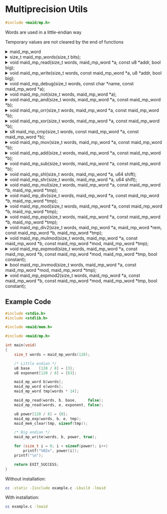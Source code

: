 <!---
 *  This file is part of libmaid
 *
 *  Libmaid is free software; you can redistribute it and/or
 *  modify it under the terms of the GNU Lesser General Public
 *  License as published by the Free Software Foundation; either
 *  version 2.1 of the License, or (at your option) any later version.
 *
 *  Libmaid is distributed in the hope that it will be useful,
 *  but WITHOUT ANY WARRANTY; without even the implied warranty of
 *  MERCHANTABILITY or FITNESS FOR A PARTICULAR PURPOSE.
 *  See the GNU Lesser General Public License for more details.
 *
 *  You should have received a copy of the GNU Lesser General Public
 *  License along with libmaid; if not, see <https://www.gnu.org/licenses/>.
--->

# Multiprecision Utils

```c
#include <maid/mp.h>
```

Words are used in a little-endian way

Temporary values are not cleared by the end of functions

<details>
<summary>maid_mp_word</summary>
Type that contains a word: u64 on systems with 128-bits integer support,
otherwise u32
</details>

<details>
<summary>size_t maid_mp_words(size_t bits);</summary>
Returns minimal amount of words for a quantity of bits

### Parameters
| name | description    |
|------|----------------|
| bits | Amount of bits |

### Return value
| case   | description     |
|--------|-----------------|
| Always | Amount of words |

</details>

<details>
<summary>void maid_mp_read(size_t words, maid_mp_word *a,
                           const u8 *addr, bool big);</summary>
Reads a biginteger from memory

### Parameters
| name  | description         |
|-------|---------------------|
| words | Amount of words     |
| a     | Destination         |
| addr  | Memory to read      |
| big   | Little/Big endian   |

</details>

<details>
<summary>void maid_mp_write(size_t words, const maid_mp_word *a,
                            u8 *addr, bool big);</summary>
Writes a biginteger to memory

### Parameters
| name  | description          |
|-------|----------------------|
| words | Amount of words      |
| a     | Source (NULL = 0)    |
| addr  | Memory to be written |
| big   | Little/Big endian    |

</details>

<details>
<summary>void maid_mp_debug(size_t words, const char *name,
                            const maid_mp_word *a);</summary>
Prints a biginteger

### Parameters
| name  | description                |
|-------|----------------------------|
| words | Amount of words            |
| name  | Name to print              |
| a     | Number to print (NULL = 0) |

</details>

<details>
<summary>void maid_mp_not(size_t words, maid_mp_word *a);</summary>
Binary NOTs a biginteger

### Parameters
| name  | description        |
|-------|--------------------|
| words | Amount of words    |
| a     | Destination        |

</details>

<details>
<summary>void maid_mp_and(size_t words, maid_mp_word *a,
                          const maid_mp_word *b);</summary>
Binary ANDs a biginteger to another

### Parameters
| name  | description        |
|-------|--------------------|
| words | Amount of words    |
| a     | Destination        |
| b     | Source (NULL = -1) |

</details>

<details>
<summary>void maid_mp_orr(size_t words, maid_mp_word *a,
                          const maid_mp_word *b);</summary>
Binary ORs a biginteger to another

### Parameters
| name  | description       |
|-------|-------------------|
| words | Amount of words   |
| a     | Destination       |
| b     | Source (NULL = 0) |

</details>

<details>
<summary>void maid_mp_xor(size_t words, maid_mp_word *a,
                          const maid_mp_word *b);</summary>
Binary XORs a biginteger to another

### Parameters
| name  | description       |
|-------|-------------------|
| words | Amount of words   |
| a     | Destination       |
| b     | Source (NULL = 0) |

</details>

<details>
<summary>s8 maid_mp_cmp(size_t words, const maid_mp_word *a,
                        const maid_mp_word *b);</summary>
Compares two bigintegers

### Parameters
| name  | description         |
|-------|---------------------|
| words | Amount of words     |
| a     | Number 1 (NULL = 0) |
| b     | Number 2 (NULL = 0) |

### Return value
| case  | description |
|-------|-------------|
| a > b | -1          |
| a = b |  0          |
| a < b |  1          |

</details>

<details>
<summary>void maid_mp_mov(size_t words, maid_mp_word *a,
                          const maid_mp_word *b);</summary>
Sets a biginteger to another

### Parameters
| name  | description         |
|-------|---------------------|
| words | Amount of words     |
| a     | Destination         |
| b     | Source (NULL = 0)   |

</details>

<details>
<summary>void maid_mp_add(size_t words, maid_mp_word *a,
                          const maid_mp_word *b);</summary>
Adds a biginteger to another

### Parameters
| name  | description         |
|-------|---------------------|
| words | Amount of words     |
| a     | Augend -> Total     |
| b     | Addend (NULL = 0)   |

</details>

<details>
<summary>void maid_mp_sub(size_t words, maid_mp_word *a,
                          const maid_mp_word *b);</summary>
Subtracts a biginteger from another

### Parameters
| name  | description           |
|-------|-----------------------|
| words | Amount of words       |
| a     | Minuend -> Difference |
| b     | Subtrahend (NULL = 0) |

</details>

<details>
<summary>void maid_mp_shl(size_t words, maid_mp_word *a, u64 shift);</summary>
Shifts a biginteger left

### Parameters
| name  | description           |
|-------|-----------------------|
| words | Amount of words       |
| a     | Number to be shifted  |
| shift | Amount of shift       |

</details>

<details>
<summary>void maid_mp_shr(size_t words, maid_mp_word *a, u64 shift);</summary>
Shifts a biginteger right

### Parameters
| name  | description           |
|-------|-----------------------|
| words | Amount of words       |
| a     | Number to be shifted  |
| shift | Amount of shift       |

</details>

<details>
<summary>void maid_mp_mul(size_t words, maid_mp_word *a,
                          const maid_mp_word *b, maid_mp_word *tmp);</summary>
Multiplies a biginteger by another

### Parameters
| name  | description              |
|-------|--------------------------|
| words | Amount of words          |
| a     | Multiplicand -> Product  |
| b     | Multiplier (NULL = 1)    |
| tmp   | Temporary buffer (words) |

</details>

<details>
<summary>void maid_mp_div(size_t words, maid_mp_word *a,
                          const maid_mp_word *b, maid_mp_word *tmp);</summary>
Divides a biginteger by another

### Parameters
| name  | description                  |
|-------|------------------------------|
| words | Amount of words              |
| a     | Dividend -> Quotient         |
| b     | Divisor (NULL = 1)           |
| tmp   | Temporary buffer (words * 2) |

</details>

<details>
<summary>void maid_mp_mod(size_t words, maid_mp_word *a,
                          const maid_mp_word *b, maid_mp_word *tmp);</summary>
Gets the remainder of a biginteger divided by another

### Parameters
| name  | description                  |
|-------|------------------------------|
| words | Amount of words              |
| a     | Dividend -> Remainder        |
| b     | Divisor (NULL = 1)           |
| tmp   | Temporary buffer (words * 3) |

</details>

<details>
<summary>void maid_mp_exp(size_t words, maid_mp_word *a,
                          const maid_mp_word *b, maid_mp_word *tmp);</summary>
Raises a big integer to the power of another

### Parameters
| name  | description                  |
|-------|------------------------------|
| words | Amount of words              |
| a     | Base -> Power                |
| b     | Exponent (NULL = 1)          |
| tmp   | Temporary buffer (words * 3) |

</details>

<details>
<summary>void maid_mp_div2(size_t words, maid_mp_word *a,
                           maid_mp_word *rem, const maid_mp_word *b,
                           maid_mp_word *tmp);</summary>
Divides a biginteger by another, and returns the remainder

### Parameters
| name  | description                  |
|-------|------------------------------|
| words | Amount of words              |
| a     | Dividend -> Quotient         |
| rem   | Remainder                    |
| b     | Divisor (NULL = 1)           |
| tmp   | Temporary buffer (words * 3) |

</details>

<details>
<summary>void maid_mp_mulmod(size_t words, maid_mp_word *a,
                             const maid_mp_word *b, const maid_mp_word *mod,
                             maid_mp_word *tmp);</summary>
Modular multiplies a biginteger by another

### Parameters
| name  | description                   |
|-------|-------------------------------|
| words | Amount of words               |
| a     | Multiplicand -> Product       |
| b     | Multiplier (NULL = 1)         |
| mod   | Modulo divisor                |
| tmp   | Temporary buffer (words * 12) |

</details>

<details>
<summary>void maid_mp_expmod(size_t words, maid_mp_word *a,
                             const maid_mp_word *b, const maid_mp_word *mod,
                             maid_mp_word *tmp, bool constant);</summary>
Raises a big integer to the modular power of another

### Parameters
| name     | description                     |
|----------|---------------------------------|
| words    | Amount of words                 |
| a        | Base -> Power                   |
| b        | Exponent (NULL = 1)             |
| mod      | Modulo divisor                  |
| tmp      | Temporary buffer (words * 14)   |
| constant | Constant time for all exponents |

</details>

<details>
<summary>bool maid_mp_invmod(size_t words, maid_mp_word *a,
                             const maid_mp_word *mod,
                             maid_mp_word *tmp);</summary>
Modular multiplicative inverse of a biginteger

### Parameters
| name  | description                   |
|-------|-------------------------------|
| words | Amount of words               |
| a     | Number                        |
| mod   | Modulo divisor                |
| tmp   | Temporary buffer (words * 21) |

### Return value
| case           | description |
|----------------|-------------|
| Exists         | true        |
| Doesn't exist  | false       |

</details>

<details>
<summary>void maid_mp_expmod2(size_t words, maid_mp_word *a,
                              const maid_mp_word *b, const maid_mp_word *mod,
                              maid_mp_word *tmp, bool constant);</summary>
Raises a big integer to the modular power of another (using Montgomery method)

### Parameters
| name     | description                     |
|----------|---------------------------------|
| words    | Amount of words                 |
| a        | Base -> Power                   |
| b        | Exponent (NULL = 1)             |
| mod      | Odd modulo divisor              |
| tmp      | Temporary buffer (words * 49)   |
| constant | Constant time for all exponents |

</details>

## Example Code

```c
#include <stdio.h>
#include <stdlib.h>

#include <maid/mem.h>

#include <maid/mp.h>

int main(void)
{
    size_t words = maid_mp_words(128);

    /* Little endian */
    u8 base    [128 / 8] = {3};
    u8 exponent[128 / 8] = {63};

    maid_mp_word b[words];
    maid_mp_word e[words];
    maid_mp_word tmp[words * 14];

    maid_mp_read(words, b, base,     false);
    maid_mp_read(words, e, exponent, false);

    u8 power[128 / 8] = {0};
    maid_mp_exp(words, b, e, tmp);
    maid_mem_clear(tmp, sizeof(tmp));

    /* Big endian */
    maid_mp_write(words, b, power, true);

    for (size_t i = 0; i < sizeof(power); i++)
        printf("%02x", power[i]);
    printf("\n");

    return EXIT_SUCCESS;
}
```

Without installation:
```sh
cc -static -Iinclude example.c -Lbuild -lmaid
```

With installation:
```sh
cc example.c -lmaid
```
